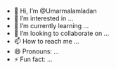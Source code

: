 - 👋 Hi, I’m @Umarmalamladan
- 👀 I’m interested in ...
- 🌱 I’m currently learning ...
- 💞️ I’m looking to collaborate on ...
- 📫 How to reach me ...
- 😄 Pronouns: ...
- ⚡ Fun fact: ...

<!---
Umarmalamladan/Umarmalamladan is a ✨ special ✨ repository because its `README.md` (this file) appears on your GitHub profile.
You can click the Preview link to take a look at your changes.
--->
